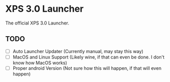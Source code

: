 # XPS 3.0 Launcher

The official XPS 3.0 Launcher.

## TODO

- [ ] Auto Launcher Updater (Currently manual, may stay this way)
- [ ] MacOS and Linux Support (Likely wine, if that can even be done. I don't know how MacOS works)
- [ ] Proper android Version (Not sure how this will happen, if that will even happen)
